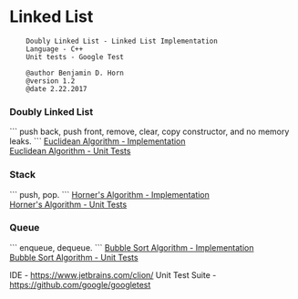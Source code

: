 # Linked List
```
    Doubly Linked List - Linked List Implementation
    Language - C++
    Unit tests - Google Test

    @author Benjamin D. Horn
    @version 1.2
    @date 2.22.2017
```

<h3>Doubly Linked List</h3>
```
push back, push front, remove, clear, copy constructor, and no memory leaks. 
```
<a href="https://github.com/hornbd96/algorithms/blob/master/algos/test/euclid.h">Euclidean Algorithm - Implementation</a>
<br>
<a href="https://github.com/hornbd96/algorithms/blob/master/algos/test/euclidTest.cpp">Euclidean Algorithm - Unit Tests</a>
<br>

<h3>Stack</h3>
```
push, pop.
```
<a href="https://github.com/hornbd96/algorithms/blob/master/algos/test/horner.h">Horner's Algorithm - Implementation</a>
<br>
<a href="https://github.com/hornbd96/algorithms/blob/master/algos/test/hornerTest.cpp">Horner's Algorithm - Unit Tests</a>
<br>

<h3>Queue</h3>
```
enqueue, dequeue.
```
<a href="https://github.com/hornbd96/algorithms/blob/master/algos/test/bubbleSort.h">Bubble Sort Algorithm - Implementation</a>
<br>
<a href="https://github.com/hornbd96/algorithms/blob/master/algos/test/bubbleSortTest.cpp">Bubble Sort Algorithm - Unit Tests</a>
<br>


IDE - https://www.jetbrains.com/clion/
Unit Test Suite - https://github.com/google/googletest
